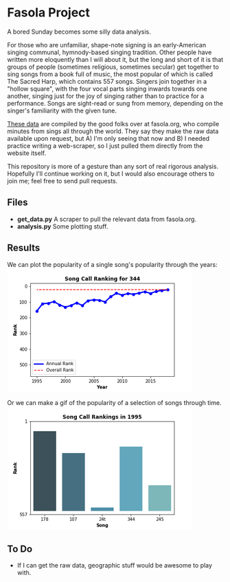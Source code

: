 # Fasola Project

A bored Sunday becomes some silly data analysis.

For those who are unfamiliar, shape-note signing is an early-American singing communal, hymnody-based singing tradition. Other people have written more eloquently than I will about it, but the long and short of it is that groups of people (sometimes religious, sometimes secular) get together to sing songs from a book full of music, the most popular of which is called The Sacred Harp, which contains 557 songs. Singers join together in a "hollow square", with the four vocal parts singing inwards towards one another, singing just for the joy of singing rather than to practice for a performance. Songs are sight-read or sung from memory, depending on the singer's familiarity with the given tune.

[These data](https://fasola.org/minutes/stats/?c=2018&s=b "Fasola: Historical Song Use") are compiled by the good folks over at fasola.org, who compile minutes from sings all through the world. They say they make the raw data available upon request, but A) I'm only seeing that now and B) I needed practice writing a web-scraper, so I just pulled them directly from the website itself.

This repository is more of a gesture than any sort of real rigorous analysis. Hopefully I'll continue working on it, but I would also encourage others to join me; feel free to send pull requests.



## Files
* **get_data.py** A scraper to pull the relevant data from fasola.org.
* **analysis.py** Some plotting stuff.


## Results
We can plot the popularity of a single song's popularity through the years:
![](figures/song-popularity_344.png)


Or we can make a gif of the popularity of a selection of songs through time.
![](figures/songs-evo_178-107-24t-344-245.gif)


## To Do
* If I can get the raw data, geographic stuff would be awesome to play with.

